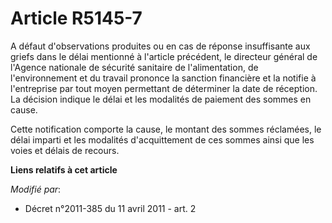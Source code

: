 # Article R5145-7

A défaut d'observations produites ou en cas de réponse insuffisante aux griefs dans le délai mentionné à l'article précédent,
le directeur général de                    l'Agence nationale de sécurité sanitaire de l'alimentation, de l'environnement et
du travail  prononce la sanction financière et la notifie à l'entreprise par tout moyen permettant de déterminer la date de
réception. La décision indique le délai et les modalités de paiement des sommes en cause. 

Cette notification comporte la cause, le montant des sommes réclamées, le délai imparti et les modalités d'acquittement de
ces sommes ainsi que les voies et délais de recours.

**Liens relatifs à cet article**

_Modifié par_:

  - Décret n°2011-385 du 11 avril 2011 - art. 2

